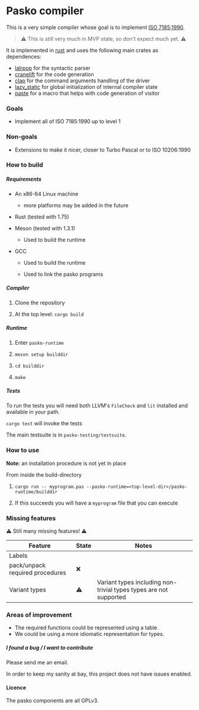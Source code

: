 # Pasko compiler

This is a very simple compiler whose goal is to implement [ISO 7185:1990](https://archive.org/details/iso-iec-7185-1990-Pascal).

> ⚠️ This is still very much in MVP state, so don't expect much yet. ⚠️

It is implemented in [rust](https://www.rust-lang.org) and uses the following main crates as dependences:

- [lalrpop](https://crates.io/crates/lalrpop) for the syntactic parser
- [cranelift](https://cranelift.dev) for the code generation
- [clap](https://crates.io/crates/clap) for the command arguments handling of the driver
- [lazy_static](https://crates.io/crates/lazy_static) for global initialization of internal compiler state
- [paste](https://crates.io/crates/paste) for a macro that helps with code generation of visitor

### Goals

- Implement all of ISO 7185:1990 up to level 1

### Non-goals

- Extensions to make it nicer, closer to Turbo Pascal or to ISO 10206:1990

### How to build

##### Requirements

- An x86-64 Linux machine
  
  - more platforms may be added in the future

- Rust (tested with 1.75)

- Meson (tested with 1.3.1)
  
  - Used to build the runtime

- GCC
  
  - Used to build the runtime
  
  - Used to link the pasko programs

##### Compiler

1. Clone the repository

2. At the top level: `cargo build`

##### Runtime

1. Enter `pasko-runtime`

2. `meson setup builddir`

3. `cd builddir`

4. `make`

##### Tests

To run the tests you will need both LLVM's `FileCheck` and `lit` installed and available in your path.

`cargo test` will invoke the tests

The main testsuite is in `pasko-testing/testsuite`.

### How to use

**Note:** an installation procedure is not yet in place

From inside the build-directory

1. `cargo run -- myprogram.pas --pasko-runtime=<top-level-dir>/pasko-runtime/builddir`

2. If this succeeds you will have a `myprogram` file that you can execute

### Missing features

⚠️ Still many missing features! ⚠️

| Feature                                                | State | Notes                                                       |
| ------------------------------------------------------ | ----- | ----------------------------------------------------------- |
| Labels                                                 |       |                                                             |
| pack/unpack required procedures                        | ❌    |                                                             |
| Variant types                                          | ⚠️     | Variant types including non-trivial types types are not supported  |

### Areas of improvement

- The required functions could be represented using a table.
- We could be using a more idiomatic representation for types.

##### I found a bug / I want to contribute

Please send me an email.

In order to keep my sanity at bay, this project does not have issues enabled.

#### Licence

The pasko components are all GPLv3.
